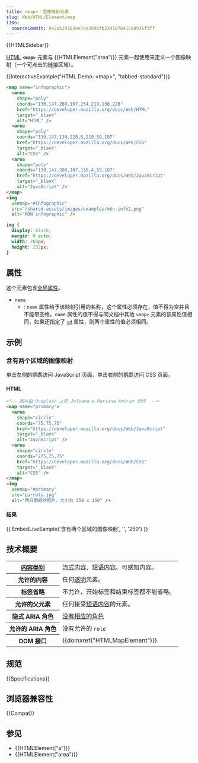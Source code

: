 ```yaml
---
title: <map>：图像映射元素
slug: Web/HTML/Element/map
l10n:
  sourceCommit: 942a529383ee7ee3996fb234187641c08935f3ff
---
```


{{HTMLSidebar}}

[HTML](/zh-CN/docs/Web/HTML) **`<map>`** 元素与 {{HTMLElement("area")}} 元素一起使用来定义一个图像映射（一个可点击的链接区域）。

{{InteractiveExample("HTML Demo: &lt;map&gt;", "tabbed-standard")}}

```html interactive-example
<map name="infographic">
  <area
    shape="poly"
    coords="130,147,200,107,254,219,130,228"
    href="https://developer.mozilla.org/docs/Web/HTML"
    target="_blank"
    alt="HTML" />
  <area
    shape="poly"
    coords="130,147,130,228,6,219,59,107"
    href="https://developer.mozilla.org/docs/Web/CSS"
    target="_blank"
    alt="CSS" />
  <area
    shape="poly"
    coords="130,147,200,107,130,4,59,107"
    href="https://developer.mozilla.org/docs/Web/JavaScript"
    target="_blank"
    alt="JavaScript" />
</map>
<img
  usemap="#infographic"
  src="/shared-assets/images/examples/mdn-info2.png"
  alt="MDN infographic" />
```

```css interactive-example
img {
  display: block;
  margin: 0 auto;
  width: 260px;
  height: 232px;
}
```

## 属性

这个元素包含[全局属性](/zh-CN/docs/Web/HTML/Global_attributes)。

- `name`
  - : `name` 属性给予该映射引用的名称，这个属性必须存在，值不得为空并且不能带空格。`name` 属性的值不得与同文档中其他 `<map>` 元素的该属性值相同，如果还指定了 [`id`](/zh-CN/docs/Web/HTML/Global_attributes#id) 属性，则两个属性的值必须相同。

## 示例

### 含有两个区域的图像映射

单击左侧的鹦鹉访问 JavaScript 页面，单击右侧的鹦鹉访问 CSS 页面。

#### HTML

```html
<!-- 图片由 Unsplash 上的 Juliana e Mariana Amorim 创作  -->
<map name="primary">
  <area
    shape="circle"
    coords="75,75,75"
    href="https://developer.mozilla.org/docs/Web/JavaScript"
    target="_blank"
    alt="JavaScript" />
  <area
    shape="circle"
    coords="275,75,75"
    href="https://developer.mozilla.org/docs/Web/CSS"
    target="_blank"
    alt="CSS" />
</map>
<img
  usemap="#primary"
  src="parrots.jpg"
  alt="两只鹦鹉的照片，大小为 350 x 150" />
```

#### 结果

{{ EmbedLiveSample('含有两个区域的图像映射', '', '250') }}

## 技术概要

<table class="properties">
  <tbody>
    <tr>
      <th scope="row"><a href="/zh-CN/docs/Web/HTML/Content_categories">内容类别</a></th>
      <td><a href="/zh-CN/docs/Web/HTML/Content_categories#流式内容">流式内容</a>、<a href="/zh-CN/docs/Web/HTML/Content_categories#短语内容">短语内容</a>、可感知内容。</td>
    </tr>
    <tr>
      <th scope="row">允许的内容</th>
      <td>任何<a href="/zh-CN/docs/Web/HTML/Content_categories#透明内容模型">透明</a>元素。</td>
    </tr>
    <tr>
      <th scope="row">标签省略</th>
      <td>不允许，开始标签和结束标签都不能省略。</td>
    </tr>
    <tr>
      <th scope="row">允许的父元素</th>
      <td>任何接受<a href="/zh-CN/docs/Web/HTML/Content_categories#短语内容">短语内容</a>的元素。</td>
    </tr>
    <tr>
       <th scope="row">隐式 ARIA 角色</th>
       <td>
         <a href="https://www.w3.org/TR/html-aria/#dfn-no-corresponding-role"
          >没有相应的角色</a
        >
      </td>
    </tr>
    <tr>
      <th scope="row">允许的 ARIA 角色</th>
      <td>没有允许的 <code>role</code></td>
    </tr>
    <tr>
      <th scope="row">DOM 接口</th>
      <td>{{domxref("HTMLMapElement")}}</td>
    </tr>
  </tbody>
</table>

## 规范

{{Specifications}}

## 浏览器兼容性

{{Compat}}

## 参见

- {{HTMLElement("a")}}
- {{HTMLElement("area")}}
